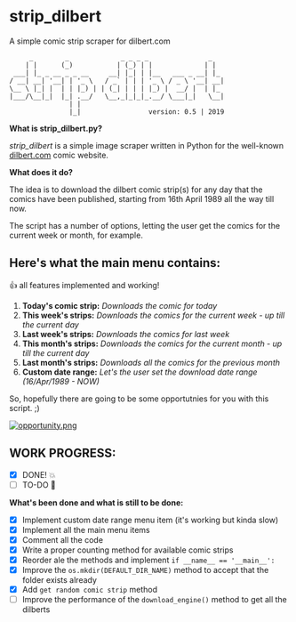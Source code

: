 # strip_dilbert
A simple comic strip scraper for dilbert.com
~~~
     _        _             _ _ _ _               _   
    | |      (_)           | (_) | |             | |  
 ___| |_ _ __ _ _ __     __| |_| | |__   ___ _ __| |_ 
/ __| __| '__| | '_ \   / _` | | | '_ \ / _ \ '__| __|
\__ \ |_| |  | | |_) | | (_| | | | |_) |  __/ |  | |_ 
|___/\__|_|  |_| .__/   \__,_|_|_|_.__/ \___|_|   \__|
               | |                                    
               |_|                 version: 0.5 | 2019
~~~

**What is strip_dilbert.py?**

*strip_dilbert* is a simple image scraper written in Python for the well-known [dilbert.com](https://dilbert.com) comic website.

**What does it do?**

The idea is to download the dilbert comic strip(s) for any day that the comics have been published, starting from 16th April 1989 all the way till now.

The script has a number of options, letting the user get the comics for the current week or month, for example.

## Here's what the main menu contains:

:+1: all features implemented and working!

1. **Today's comic strip:** *Downloads the comic for today* 
2. **This week's strips:** *Downloads the comics for the current week - up till the current day* 
3. **Last week's strips:** *Downloads the comics for last week* 
4. **This month's strips:** *Downloads the comics for the current month - up till the current day* 
5. **Last month's strips:** *Downloads all the comics for the previous month* 
6. **Custom date range:** *Let's the user set the download date range (16/Apr/1989 - NOW)* 

So, hopefully there are going to be some opportutnies for you with this script. ;)

[![opportunity.png](https://assets.amuniversal.com/505f94006cbc01301d46001dd8b71c47)](https://dilbert.com/strip/2009-09-24)

## WORK PROGRESS:

- [x] DONE! :collision:
- [ ] TO-DO :shit:

**What's been done and what is still to be done:**
- [x] Implement custom date range menu item (it's working but kinda slow)
- [x] Implement all the main menu items
- [x] Comment all the code
- [x] Write a proper counting method for available comic strips
- [x] Reorder ale the methods and implement `if __name__ == '__main__':`
- [x] Improve the `os.mkdir(DEFAULT_DIR_NAME)` method to accept that the folder exists already
- [x] Add `get random comic strip` method
- [ ] Improve the performance of the `download_engine()` method to get all the dilberts